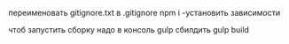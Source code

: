 переименовать gitignore.txt в .gitignore
npm i -установить зависимости

чтоб запустить сборку надо в консоль gulp
сбилдить gulp build


